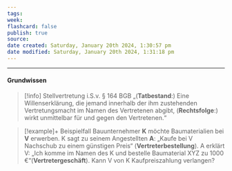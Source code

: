 ```yaml
---
tags:
week:
flashcard: false
publish: true
source: 
date created: Saturday, January 20th 2024, 1:30:57 pm
date modified: Saturday, January 20th 2024, 1:31:18 pm
---
```

***
#### Grundwissen

> [!info] Stellvertretung i.S.v. § 164 BGB 
> „(**Tatbestand**:) Eine Willenserklärung, die jemand innerhalb der ihm zustehenden Vertretungsmacht im Namen des Vertretenen abgibt, (**Rechtsfolge**:) wirkt unmittelbar für und gegen den Vertretenen.“

> [!example]+ Beispielfall 
> Bauunternehmer **K** möchte Baumaterialien bei **V** erwerben. K sagt zu seinem Angestellten **A**: „Kaufe bei V Nachschub zu einem günstigen Preis“ (**Vertreterbestellung**). A erklärt V: „Ich komme im Namen des K und bestelle Baumaterial XYZ zu 1000 €“(**Vertretergeschäft**). Kann V von K Kaufpreiszahlung verlangen?


